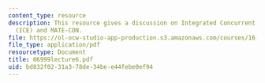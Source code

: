 ```yaml
---
content_type: resource
description: This resource gives a discussion on Integrated Concurrent Engineering
  (ICE) and MATE-CON.
file: https://ol-ocw-studio-app-production.s3.amazonaws.com/courses/16-892j-space-system-architecture-and-design-fall-2004/bd832f0231a378de34bee44febe0ef94_06999lecture6.pdf
file_type: application/pdf
resourcetype: Document
title: 06999lecture6.pdf
uid: bd832f02-31a3-78de-34be-e44febe0ef94
---
```


